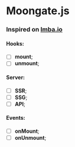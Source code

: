 # Moongate.js

### Inspired on <a href="https://imba.io" target="_blank">Imba.io</a>

#### Hooks:

-   [ ] **mount**;
-   [ ] **unmount**;

#### Server:

-   [ ] **SSR**;
-   [ ] **SSG**;
-   [ ] **API**;

#### Events:

-   [ ] **onMount**;
-   [ ] **onUnmount**;
